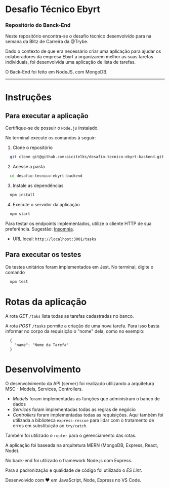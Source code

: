 # Desafio Técnico Ebyrt
### Repositório do Banck-End

Neste repositório encontra-se o desafio técnico desenvolvido para na semana da Blitz de Carreira da @Trybe.

Dado o contexto de que era necessário criar uma aplicação para ajudar os colaboradores da empresa Ebyrt a  organizarem melhor as suas tarefas individuais, foi desenvolvida uma aplicação de lista de tarefas.

O Back-End foi feito em NodeJS, com MongoDB.

---

# Instruções
## Para executar a aplicação

Certifique-se de possuir o `Node.js` instalado.

No terminal execute os comandos à seguir:

1. Clone o repositório
```sh
  git clone git@github.com:aicitelks/desafio-tecnico-ebyrt-backend.git
```

2. Acesse a pasta
```sh
  cd desafio-tecnico-ebyrt-backend
```

3. Instale as dependências
```sh
  npm install
```

4. Execute o servidor da aplicação
```sh
  npm start
```

Para testar os endpoints implementados, utilize o cliente HTTP de sua preferência. Sugestão: [Insomnia](https://insomnia.rest/).

* URL local: ```http://localhost:3001/tasks```

## Para executar os testes
Os testes unitários foram implementados em Jest. No terminal, digite o comando
```sh
  npm test
```

# Rotas da aplicação
A rota *GET* ```/taks``` lista todas as tarefas cadastradas no banco.

A rota *POST* ```/tasks``` permite a criação de uma nova tarefa. Para isso basta informar no corpo da requisição o "nome" dela, como no exemplo:
```
  {
    "name": "Nome da Tarefa"
  }
```
# Desenvolvimento
O desenvolvimento da API (server) foi realizado utilizando a arquitetura MSC - Models, Services, Controllers.
- *Models* foram implementadas as funções que administram o banco de dados
- *Services* foram implementadas todas as regras de negócio
- *Controllers* foram implementadas todas as requisições. Aqui também foi utilizada a biblioteca ```express-rescue``` para lidar com o tratamento de erros em substituição ao ```try/catch```.

Também foi utilizado o ```router``` para o gerenciamento das rotas.

A aplicação foi baseada na arquitetura MERN (MongoDB, Express, React, Node).

No back-end foi utilizado o framework Node.js com Express. 

Para a padronização e qualidade de código foi utilizado o *ES Lint*.

Desenvolvido com ♥ em JavaScript, Node, Express no VS Code.